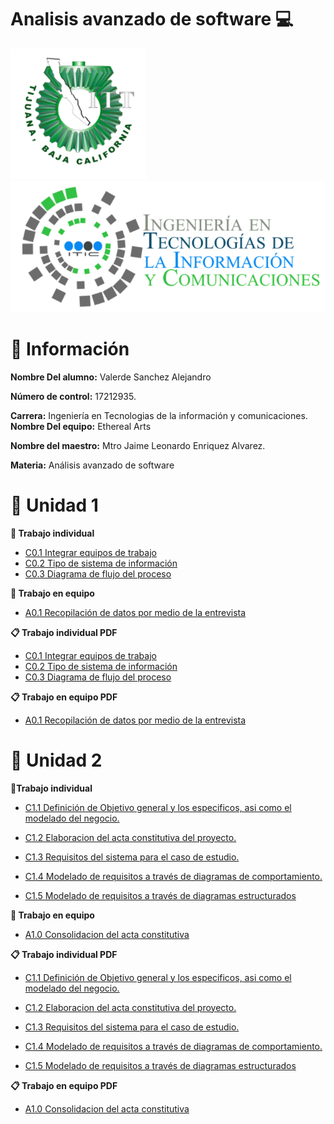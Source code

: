 # Analisis avanzado de software :computer:

![Logo](images/itt.png)
![Logo](images/tic.png)

# :page_facing_up: Información #

**Nombre Del alumno:** Valerde Sanchez Alejandro

**Número de control:** 17212935.

**Carrera:** Ingeniería en Tecnologias de la información y comunicaciones.
**Nombre Del equipo:** Ethereal Arts

**Nombre del maestro:** Mtro Jaime Leonardo Enriquez Alvarez.

**Materia:** Análisis avanzado de software


# :notebook: Unidad 1

**:file_folder: Trabajo individual**
* [C0.1 Integrar equipos de trabajo](https://github.com/valerdesh/analisis_avanzado_software/blob/main/blogs/C0.1_IntegrarEquiposDeTrabajo_AlejandroValerdeSanchez.md)
*  [C0.2 Tipo de sistema de información](https://github.com/valerdesh/analisis_avanzado_software/blob/main/blogs/C0.2_TipoDeSistemaInformacion_ValerdeSanchezAlejandro.md)
*  [C0.3 Diagrama de flujo del proceso](https://github.com/valerdesh/analisis_avanzado_software/blob/main/blogs/C0.3_DiagramaDeFlujoSobreProcesoDeDesarrollo_ValerdeSanchezAlejandro.md)

**:file_folder: Trabajo en equipo**
* [A0.1 Recopilación de datos por medio de la entrevista](https://github.com/valerdesh/analisis_avanzado_software/blob/main/blogs/A0.1_Recopilacion_de_datos_de_por_medio_de_la_entrevista.md)

**:clipboard: Trabajo individual PDF**
* [C0.1 Integrar equipos de trabajo](https://github.com/valerdesh/analisis_avanzado_software/blob/main/pdf/C0.1_IntegrarEquiposDeTrabajo_AlejandroValerdeSanchez.pdf)
*  [C0.2 Tipo de sistema de información](https://github.com/valerdesh/analisis_avanzado_software/blob/main/pdf/C0.2_TipoDeSistemaInformacion_ValerdeSanchezAlejandro.pdf)
*  [C0.3 Diagrama de flujo del proceso](https://github.com/valerdesh/analisis_avanzado_software/blob/main/pdf/C0.3_DiagramaDeFlujoSobreProcesoDeDesarrollo_ValerdeSanchezAlejandro.pdf)

**:clipboard: Trabajo en equipo PDF**
* [A0.1 Recopilación de datos por medio de la entrevista](https://github.com/valerdesh/analisis_avanzado_software/blob/main/pdf/A0.1_Recopilacion_de_datos_de_por_medio_de_la_entrevista_ValerdeSanchezAlejandro.pdf)

# :blue_book: Unidad 2

**:file_folder:Trabajo individual**
* [C1.1 Definición de Objetivo general y los especificos, asi como el modelado del negocio.](https://github.com/valerdesh/analisis_avanzado_software/blob/main/blogs/C1.1_Definicio%CC%81nDeObjetivoGeneralYLosEspecificosAsiComoElModeladoDelNegocio_ValerdeSanchezAlejandro.md)

* [C1.2 Elaboracion del acta constitutiva del proyecto.](https://github.com/valerdesh/analisis_avanzado_software/blob/main/blogs/C1.2_Acta_Constitutiva_del_proyecto_Valerde_Sanchez_Alejandro.md)

* [C1.3 Requisitos del sistema para el caso de estudio.](https://github.com/valerdesh/analisis_avanzado_software/blob/main/blogs/C1.3%20Requisitos%20del%20sistema%20para%20el%20caso%20de%20estudio.md)

* [C1.4 Modelado de requisitos a través de diagramas de comportamiento.](https://github.com/valerdesh/analisis_avanzado_software/blob/main/blogs/C1.4%20Modelado%20de%20requisitos%20a%20trav%C3%A9s%20de%20diagramas%20de%20comportamiento.md)

* [C1.5  Modelado de requisitos a través de diagramas estructurados](https://github.com/valerdesh/analisis_avanzado_software/blob/main/blogs/C1.5_Modelado_de_requisitos_a_trav%C3%A9s_de_diagramas_estructurados_ValerdeSanchezAlejandro.md)
  
**:file_folder: Trabajo en equipo**

* [A1.0 Consolidacion del acta constitutiva](https://github.com/valerdesh/analisis_avanzado_software/blob/main/blogs/A1.0%20Consolidacion%20del%20acta%20constitutiva.md)

**:clipboard: Trabajo individual PDF**

* [C1.1 Definición de Objetivo general y los especificos, asi como el modelado del negocio.](https://github.com/valerdesh/analisis_avanzado_software/blob/main/pdf/C1.1_Definicio%CC%81nDeObjetivoGeneralYLosEspecificosAsiComoElModeladoDelNegocio_ValerdeSanchezAlejandro.pdf)

* [C1.2 Elaboracion del acta constitutiva del proyecto.](https://github.com/valerdesh/analisis_avanzado_software/blob/main/pdf/C1.2_Acta_Constitutiva_del_proyecto_Valerde_Sanchez_Alejandro.pdf)

* [C1.3 Requisitos del sistema para el caso de estudio.](https://github.com/valerdesh/analisis_avanzado_software/blob/main/pdf/C1.3%20Requisitos%20del%20sistema%20para%20el%20caso%20de%20estudio.pdf)

* [C1.4 Modelado de requisitos a través de diagramas de comportamiento.](https://github.com/valerdesh/analisis_avanzado_software/blob/main/pdf/C1.4%20Modelado%20de%20requisitos%20a%20trave%CC%81s%20de%20diagramas%20de%20comportamiento%20-%20Valerde%20Sa%CC%81nchez%20Alejandro%3B.pdf)

* [C1.5  Modelado de requisitos a través de diagramas estructurados](https://github.com/valerdesh/analisis_avanzado_software/blob/main/pdf/C1.5_Modelado_de_requisitos_a_trav%C3%A9s_de_diagramas_estructurados_ValerdeSanchezAlejandro.pdf)

  
**:clipboard: Trabajo en equipo PDF**

* [A1.0 Consolidacion del acta constitutiva](https://github.com/valerdesh/analisis_avanzado_software/blob/main/pdf/A1.0%20Consolidacion%20del%20acta%20constitutiva.pdf)
